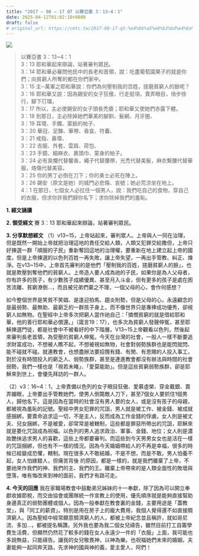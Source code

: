 ```yaml
---
title: "2017 – 08 – 17 QT 以賽亞書 3：13~4：1"
date: 2025-04-12T01:02:18+0800
draft: false
# original_url: https://cmtc.tw/2017-08-17-qt-%e4%bb%a5%e8%b3%bd%e4%ba%9e%e6%9b%b8-3%ef%bc%9a134%ef%bc%9a1
---
```


![](/images/qt.jpg)
> 以賽亞書 3：13\~4：1  
> 3：13 耶和華起來辯論，站著審判眾民。  
> 3：14 耶和華必審問他民中的長老和首領，說：吃盡葡萄園果子的就是你們；向貧窮人所奪的都在你們家中。  
> 3：15 主─萬軍之耶和華說：你們為何壓制我的百姓，搓磨貧窮人的臉呢？  
> 3：16 耶和華又說：因為錫安的女子狂傲，行走挺項，賣弄眼目，俏步徐行，腳下玎璫，  
> 3：17 所以，主必使錫安的女子頭長禿瘡；耶和華又使她們赤露下體。  
> 3：18 到那日，主必除掉她們華美的腳釧、髮網、月牙圈、  
> 3：19 耳環、手鐲、蒙臉的帕子、  
> 3：20 華冠、足鍊、華帶、香盒、符囊、  
> 3：21 戒指、鼻環、  
> 3：22 吉服、外套、雲肩、荷包、  
> 3：23 手鏡、細麻衣、裹頭巾、蒙身的帕子。  
> 3：24 必有臭爛代替馨香，繩子代替腰帶，光禿代替美髮，麻衣繫腰代替華服，烙傷代替美容。  
> 3：25 你的男丁必倒在刀下；你的勇士必死在陣上。  
> 3：26 錫安（原文是她）的城門必悲傷、哀號；她必荒涼坐在地上。  
> 4：1 在那日，七個女人必拉住一個男人，說：我們吃自己的食物，穿自己的衣服，但求你許我們歸你名下；求你除掉我們的羞恥。

**1. 經文誦讀**

**2. 領受經文**
賽 3：13 耶和華起來辯論，站著審判眾民。

**3. 分享默想經文**
（1）v13\~15，上帝站起來，審判眾人。上帝與人一同在治理，但是既然一開始上帝就把治理這地的責任交給人類，人類又犯罪交給撒但，上帝只好揀選一群「順服的子民」重新奪回這地的治理權，要重新在地上建立起上帝的國度。但是上帝揀選的以色列百姓一再失敗，讓上帝失望，一再出手管教、糾正、煉淨。在v13\~15中，上帝首先審判的是他們「壓制我的百姓，搓磨貧窮人的臉」，也就是欺壓剝奪他們的貧窮人。上帝造人要人成為祂的子民，如果你是為人父母者，你有許多的孩子，有少數孩子成績優異、甚至月入斗金，但有更多的孩子是處在困苦流離、貧窮潦倒…，而且被兄弟們棄之不理，一個父母的心，會作何感想？

如今整個世界是笑貧不笑娼、是逢迎拍馬、趨炎附勢，但是父母的心，永遠顧念的是最弱勢、最無助、最窮乏的一群孩子身上，而不像世界只是專捧成功優秀，卻視窮人如無物。在聖經中上帝多次把窮人當作祂自己：「憐憫貧窮的就是借給耶和華，他的善行耶和華必償還。」（箴言19：17），也多次為貧窮人發聲伸冤，甚至耶穌揀選門徒，都是社會中不被看好的中下階層。V13\~15上帝觀看以色列，然後起來審判長老首領，為受壓的貧窮人伸冤。今天在台灣的社會，一般人一樣不斷要追求財富成功，不想被人瞧不起，不想被視如無物，社會對弱勢族群也是能閃就閃、能不碰就不碰。就連教會，也想盡辦法要招攬有錢、有閒、有恩賜的人投入事工，對於沒有時間投入的窮乏人、弱勢族群，甚至是連進教會都沒有辦法與時間的社會弱勢，我們一樣也是「視若未睹」、「愛莫能助」。但是這些貧窮弱勢族群，卻是耶穌來到世上，會優先拜訪的一群人。

（2）v3：16\~4：1，上帝責備以色列的女子眼目狂傲、愛慕虛榮、穿金戴銀、賣弄媚眼，上帝要出手管教她們，使男人倒斃敵人刀下，甚至7個女人要抓住1個男人，歸他名下。這是因為在當時的社會沒有男人要的女人，或是沒有孩子的母親，都被視為羞恥的記號。聖經中男女犯罪的咒詛，男人就是被工作、被金錢、被成就感捆綁，要賣命追求這一切，不是主人，反而成為工作金錢的俘虜。女人則是被丈夫、兒女捆綁，不是被愛，卻常常是被轄制，這些都是罪惡所帶出的咒詛，耶穌來就是要化咒詛成為祝福。以色列的男人追求政治、軍事、金錢、地位；女人則是濃妝艷抹追求男人的喜歡，這些上帝都要審判。而這些到今天男男女女也是活在一樣的咒詛捆綁，但也有不一樣的情況。因為今天婚姻帶給人的不再是幸福，很多的時候已經變成恐懼，轄制。現在很多人不敢結婚，不是不想，而是不敢。男人怕養不起，女人怕嫁錯人，但痛苦背後 的原因，都是一樣的，就是我們離棄了上帝，不要祂來作我們的神、我們的主、我們的王。離棄上帝帶來的是人類全面性的敗壞與墮落，唯有悔改來到神的面前，我們才有路可走。

**4. 今天的回應**
我在家職場教會中鼓勵弟兄姊妹的十一奉獻，除了因為可以開立奉獻收據節稅，而交由協會或團隊統一作宣教上的使用，優先順序就是能夠直接幫助身邊真正的弱勢團體或個人。因為一般奉獻在教會裏的金錢，主要用途是「蓋教堂」，與「同工的薪資」。特別是用在房子上的龐大費用，我個人覺得還不如直接賙濟窮人。因為聖經中經常願意賙濟窮人的人，都被上帝紀念並且稱許，就如哥尼流、多加…，都被提名稱讚。另外我也要為我二個女兒禱告，雖然目前打工自籌學費生活費，但顯然仍然花了較多的錢在女人永遠少一件的「衣服」上面，我可能也多說無益，只能禱告。讓我的女兒敬畏神，以神為樂。也祝福她們未來的婚姻，夫妻能夠一起同奔天路，先求神的國與神的義，愛主愛人，阿們！
